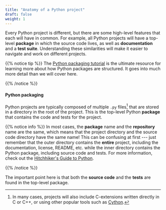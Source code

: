 ```yaml
---
title: "Anatomy of a Python project"
draft: false
weight: 1
---
```


Every Python project is different, but there are some high-level features that
each will have in common.
For example, all Python projects will have a top-level **package** in which
the source code lives, as well as **documentation** and a **test suite**.
Understanding these similarities will make it easier to navigate and work on
different projects.

{{% notice tip %}}
The [Python packaging tutorial][python_packaging] is the ultimate resource for
learning more about how Python packages are structured.
It goes into much more detail than we will cover here.

[python_packaging]: https://packaging.python.org/tutorials/packaging-projects/
{{% /notice %}}

#### Python packaging

Python projects are typically composed of multiple `.py` files[^1] that are
stored in a directory in the root of the project.
This is the top-level Python **package** that contains the code and tests for
the project.

{{% notice info %}}
In most cases, the **package** name and the **repository** name are the same,
which means that the project directory and the source code directory have the
same name!
This can be confusing at first --- just remember that the outer directory
contains the **entire** project, including the documentation, license, README,
etc. while the inner directory contains the Python package, including
source code and tests.
For more information, check out the [Hitchhiker's Guide to Python][hitchhiker_structure].

[hitchhiker_structure]: https://docs.python-guide.org/writing/structure/

{{% /notice %}}

The important point here is that both the **source code** and the **tests**
are found in the top-level package.

[^1]: In many cases, projects will also include C-extensions written directly
      in C or C++, or using other popular tools such as [Cython](https://cython.org/).
